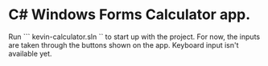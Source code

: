 # C# Windows Forms Calculator app.

Run ``` kevin-calculator.sln `` to start up with the project. For now, the inputs are taken through the buttons shown on the app. Keyboard input isn't available yet.
